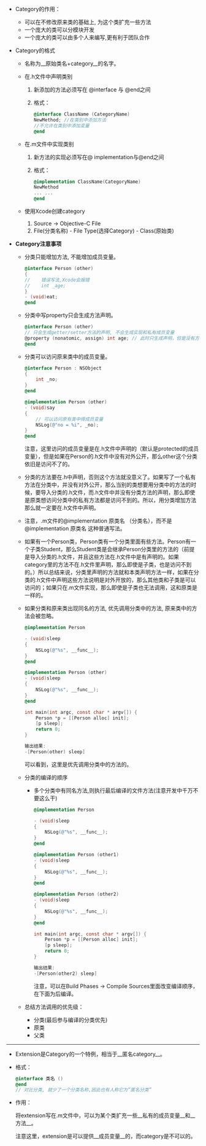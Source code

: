 - Category的作用：
  
  - 可以在不修改原来类的基础上, 为这个类扩充一些方法
  - 一个庞大的类可以分模块开发
  - 一个庞大的类可以由多个人来编写,更有利于团队合作
  
- Category的格式
  
  - 名称为__原始类名+category__的名字。
    
  - 在.h文件中声明类别
    
    1. 新添加的方法必须写在 @interface 与 @end之间
       
    2. 格式：
       
       ``` objective-c
       @interface ClassName (CategoryName)
       NewMethod; //在类别中添加方法
       //不允许在类别中添加变量
       @end
       ```
    
  - 在.m文件中实现类别
    
    1. 新方法的实现必须写在@ implementation与@end之间
       
    2. 格式：
       
       ``` objective-c
       @implementation ClassName(CategoryName)
       NewMethod
       ... ...
       @end
       ```
    
  - 使用Xcode创建category
    
    1. Source -> Objective-C File
    2. File(分类名称) - File Type(选择Category) - Class(原始类)
  
- __Category注意事项__
  
  - 分类只能增加方法, 不能增加成员变量。
    
    ``` objective-c
    @interface Person (other)
    {
    //    错误写法,Xcode会报错
    //    int _age;
    }
    - (void)eat;
    @end
    ```
    
  - 分类中写property只会生成方法声明。
    
    ``` objective-c
    @interface Person (other)
    // 只会生成getter/setter方法的声明, 不会生成实现和私有成员变量
    @property (nonatomic, assign) int age; // 此时只生成声明，但是没有方法的实现和_age成员变量。
    @end
    ```
    
  - 分类可以访问原来类中的成员变量。
    
    ``` objective-c
    @interface Person : NSObject
    {
        int _no;
    }
    @end
    
    @implementation Person (other)
    - (void)say
    {
        // 可以访问原有类中得成员变量
        NSLog(@"no = %i", _no);
    }
    @end
    ```
    
    注意，这里访问的成员变量是在.h文件中声明的（默认是protected的成员变量），但是如果在Person的.h文件中没有对外公开，那么other这个分类依旧是访问不了的。
    
  - 分类的方法要在.h中声明，否则这个方法就没意义了。如果写了一个私有方法在分类中，并没有对外公开，那么当别的类想要用分类中的方法的时候，要导入分类的.h文件，而.h文件中并没有分类方法的声明，那么即使是原类想访问分类中的私有方法都是访问不到的。所以，用分类增加方法那么就一定要在.h文件中声明。
    
  - 注意，.m文件的@implementation 原类名 （分类名），而不是@implementation 原类名 这种普通写法。
    
  - 如果有一个Person类，Person类有一个分类里面有些方法。Person有一个子类Student，那么Student类是会继承Person分类里的方法的（前提是导入分类的.h文件，并且这些方法在.h文件中是有声明的。如果category里的方法不在.h文件里声明，那么即使是子类，也是访问不到的。）所以总结来说，分类里声明的方法就和本类声明方法一样，如果在分类的.h文件中声明这些方法说明是对外开放的，那么其他类和子类是可以访问的；如果只在.m文件实现，那么即使是子类也无法调用，这和原类是一样的。
    
  - 如果分类和原来类出现同名的方法, 优先调用分类中的方法, 原来类中的方法会被忽略。
    
    ``` objective-c
    @implementation Person
    
    - (void)sleep
    {
        NSLog(@"%s", __func__);
    }
    @end
    
    @implementation Person (other)
    - (void)sleep
    {
        NSLog(@"%s", __func__);
    }
    @end
    
    int main(int argc, const char * argv[]) {
        Person *p = [[Person alloc] init];
        [p sleep];
        return 0;
    }
    
    输出结果:
    -[Person(other) sleep]
    ```
    
    可以看到，这里是优先调用分类中的方法的。
    
  - 分类的编译的顺序
    
    - 多个分类中有同名方法,则执行最后编译的文件方法(注意开发中千万不要这么干)
      
      ``` objective-c
      @implementation Person
      
      - (void)sleep
      {
          NSLog(@"%s", __func__);
      }
      @end
      
      @implementation Person (other1)
      - (void)sleep
      {
          NSLog(@"%s", __func__);
      }
      @end
      
      @implementation Person (other2)
      - (void)sleep
      {
          NSLog(@"%s", __func__);
      }
      @end
      
      int main(int argc, const char * argv[]) {
          Person *p = [[Person alloc] init];
          [p sleep];
          return 0;
      }
      
      输出结果:
      -[Person(other2) sleep]
      ```
      
      注意，可以在Build Phases -> Compile Sources里面改变编译顺序，在下面为后编译。
    
  - 总结方法调用的优先级：
    
    - 分类(最后参与编译的分类优先)
    - 原类
    - 父类

------

- Extension是Category的一个特例，相当于__匿名category__。
  
- 格式：
  
  ``` objective-c
  @interface 类名 ()
  @end
  // 对比分类, 就少了一个分类名称,因此也有人称它为”匿名分类”
  ```
  
- 作用：
  
  将extension写在.m文件中，可以为某个类扩充一些__私有的成员变量__和__方法__。
  
  注意这里，extension是可以提供__成员变量__的，而category是不可以的。